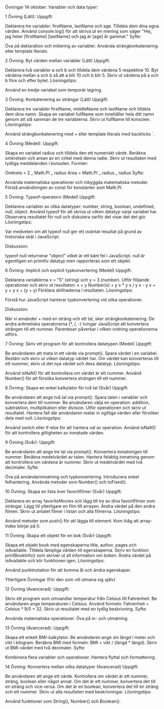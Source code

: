 Övningar 14 oktober: Variabler och data typer:

1 Övning (Lätt):
Uppgift:

Deklarera tre variabler: firstName, lastName och age.
Tilldela dem dina egna värden.
Använd console.log() för att skriva ut en mening som säger "Hej, jag heter [firstName] [lastName] och jag är [age] år gammal."
Syfte:

Öva på deklaration och initiering av variabler.
Använda strängkonkatenering eller template literals.

2 Övning: Byt värden mellan variabler (Lätt)
Uppgift:

Deklarera två variabler a och b och tilldela dem värdena 5 respektive 10.
Byt värdena mellan a och b så att a blir 10 och b blir 5.
Skriv ut värdena på a och b före och efter bytet.
Lösningstips:

Använd en tredje variabel som temporär lagring.

3 Övning: Konkatenering av strängar (Lätt)
Uppgift:

Deklarera tre variabler firstName, middleName och lastName och tilldela dem dina namn.
Skapa en variabel fullName som innehåller hela ditt namn genom att slå samman de tre variablerna.
Skriv ut fullName till konsolen.
Lösningstips:

Använd strängkonkatenering med + eller template literals med backticks `.

4 Övning (Medel):
Uppgift:

Skapa en variabel radius och tilldela den ett numeriskt värde.
Beräkna omkretsen och arean av en cirkel med denna radie.
Skriv ut resultaten med tydliga meddelanden i konsolen.
Formler:

Omkrets = 2 _ Math.PI _ radius
Area = Math.PI _ radius _ radius
Syfte:

Använda matematiska operationer och inbyggda matematiska metoder.
Förstå användningen av const för konstanter som Math.PI.

5 Övning: Typeof-operatorn (Medel)
Uppgift:

Deklarera variabler av olika datatyper: number, string, boolean, undefined, null, object.
Använd typeof för att skriva ut vilken datatyp varje variabel har.
Observera resultatet för null och diskutera varför det visar det det gör.
Lösningstips:

Var medveten om att typeof null ger ett oväntat resultat på grund av historiska skäl i JavaScript.

Diskussion:

typeof null returnerar "object" vilket är ett känt fel i JavaScript. null är egentligen en primitiv datatyp men rapporteras som ett objekt.

6 Övning: Implicit och explicit typkonvertering (Medel)
Uppgift:

Deklarera variablerna x = "5" (string) och y = 3 (number).
Utför följande operationer och skriv ut resultaten:
x + y
Number(x) + y
x \* y
x / y
x - y
x + y + y
x + (y + y)
Förklara skillnaderna i resultaten.
Lösningstips:

Förstå hur JavaScript hanterar typkonvertering vid olika operationer.

Diskussion:

När vi använder + med en sträng och ett tal, sker strängkonkatenering.
De andra aritmetiska operatorerna (\*, /, -) tvingar JavaScript att konvertera strängen till ett nummer.
Parenteser påverkar i vilken ordning operationerna utförs.

7 Övning: Skriv ett program för att kontrollera datatypen (Medel)
Uppgift:

Be användaren att mata in ett värde via prompt().
Spara värdet i en variabel.
Bestäm och skriv ut vilken datatyp värdet har.
Om värdet kan konverteras till ett nummer, skriv ut det nya värdet och dess datatyp.
Lösningstips:

Använd isNaN() för att kontrollera om värdet är ett nummer.
Använd Number() för att försöka konvertera strängen till ett nummer.

8 Övning: Skapa en enkel kalkylator för två tal (Svår)
Uppgift:

Be användaren att ange två tal via prompt().
Spara talen i variabler och konvertera dem till nummer.
Be användaren välja en operation: addition, subtraktion, multiplikation eller division.
Utför operationen och skriv ut resultatet.
Hantera fall där användaren matar in ogiltiga värden eller försöker dela med noll.
Lösningstips:

Använd switch eller if-else för att hantera val av operation.
Använd isNaN() för att kontrollera giltigheten av inmatade värden.

9 Övning (Svår):
Uppgift:

Be användaren att ange tre tal via prompt().
Konvertera inmatningen till nummer.
Beräkna medelvärdet av talen.
Hantera felaktig inmatning genom att kontrollera om värdena är nummer.
Skriv ut medelvärdet med två decimaler.
Syfte:

Öva på användarinmatning och typkonvertering.
Introducera enkel felhantering.
Använda metoder som Number() och toFixed().

10 Övning: Skapa en lista över favoritfilmer (Svår)
Uppgift:

Deklarera en array favoriteMovies och lägg till tre av dina favoritfilmer som strängar.
Lägg till ytterligare en film till arrayen.
Ändra värdet på den andra filmen.
Skriv ut antalet filmer i listan och alla filmerna.
Lösningstips:

Använd metoder som push() för att lägga till element.
Kom ihåg att array-index börjar på 0.

11 Övning: Skapa ett objekt för en bok (Svår)
Uppgift:

Skapa ett objekt book med egenskaperna title, author, pages och isAvailable.
Tilldela lämpliga värden till egenskaperna.
Skriv en funktion printBookInfo() som skriver ut all information om boken.
Ändra värdet på isAvailable och kör funktionen igen.
Lösningstips:

Använd punktnotation för att komma åt och ändra egenskaper.

Ytterligare Övningar (För den som vill utmana sig själv)

12 Övning (Avancerad):
Uppgift:

Skriv ett program som omvandlar temperatur från Celsius till Fahrenheit.
Be användaren ange temperaturen i Celsius.
Använd formeln: Fahrenheit = Celsius \* 9/5 + 32.
Skriv ut resultatet med en tydlig beskrivning.
Syfte:

Använda matematiska operationer.
Öva på in- och utmatning.

13 Övning (Avancerad):
Uppgift:

Skapa ett enkelt BMI-kalkylator.
Be användaren ange sin längd i meter och vikt i kilogram.
Beräkna BMI med formeln: BMI = vikt / (längd \* längd).
Skriv ut BMI-värdet med två decimaler.
Syfte:

Kombinera flera variabler och operationer.
Hantera flyttal och formattering.

14 Övning: Konvertera mellan olika datatyper (Avancerad)
Uppgift:

Be användaren att ange ett värde.
Kontrollera om värdet är ett nummer, sträng, boolean eller något annat.
Om det är ett nummer, konvertera det till en sträng och vice versa.
Om det är en boolean, konvertera det till en sträng och ett nummer.
Skriv ut alla resultaten med beskrivningar.
Lösningstips:

Använd funktioner som String(), Number() och Boolean().
